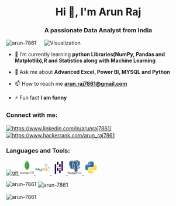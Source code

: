 

<h1 align="center">Hi 👋, I'm Arun Raj</h1>
<h3 align="center">A passionate Data Analyst from India</h3>

<img align="right" alt="Visualization" width="400" src="https://i.pinimg.com/originals/fc/71/63/fc71635c7f1b09ed30413f59bb749582.gif">
<p align="left"> <img src="https://komarev.com/ghpvc/?username=arun-7861&label=Profile%20views&color=0e75b6&style=flat" alt="arun-7861" /> </p>

- 🌱 I’m currently learning **python Libraries(NumPy, Pandas and Matplotlib),R and Statistics along with Machine Learning**

- 💬 Ask me about **Advanced Excel, Power BI, MYSQL and Python**

- 📫 How to reach me **arun.raj7861@gmail.com**

- ⚡ Fun fact **I am funny**

<h3 align="left">Connect with me:</h3>
<p align="left">
<a href="https://linkedin.com/in/https://www.linkedin.com/in/arunraj7861/" target="blank"><img align="center" src="https://raw.githubusercontent.com/rahuldkjain/github-profile-readme-generator/master/src/images/icons/Social/linked-in-alt.svg" alt="https://www.linkedin.com/in/arunraj7861/" height="30" width="40" /></a>
<a href="https://www.hackerrank.com/https://www.hackerrank.com/arun_raj7861" target="blank"><img align="center" src="https://raw.githubusercontent.com/rahuldkjain/github-profile-readme-generator/master/src/images/icons/Social/hackerrank.svg" alt="https://www.hackerrank.com/arun_raj7861" height="30" width="40" /></a>
</p>

<h3 align="left">Languages and Tools:</h3>
<p align="left"> <a href="https://git-scm.com/" target="_blank" rel="noreferrer"> <img src="https://www.vectorlogo.zone/logos/git-scm/git-scm-icon.svg" alt="git" width="40" height="40"/> </a> <a href="https://www.mongodb.com/" target="_blank" rel="noreferrer"> <img src="https://raw.githubusercontent.com/devicons/devicon/master/icons/mongodb/mongodb-original-wordmark.svg" alt="mongodb" width="40" height="40"/> </a> <a href="https://www.mysql.com/" target="_blank" rel="noreferrer"> <img src="https://raw.githubusercontent.com/devicons/devicon/master/icons/mysql/mysql-original-wordmark.svg" alt="mysql" width="40" height="40"/> </a> <a href="https://pandas.pydata.org/" target="_blank" rel="noreferrer"> <img src="https://raw.githubusercontent.com/devicons/devicon/2ae2a900d2f041da66e950e4d48052658d850630/icons/pandas/pandas-original.svg" alt="pandas" width="40" height="40"/> </a> <a href="https://www.postgresql.org" target="_blank" rel="noreferrer"> <img src="https://raw.githubusercontent.com/devicons/devicon/master/icons/postgresql/postgresql-original-wordmark.svg" alt="postgresql" width="40" height="40"/> </a> <a href="https://www.python.org" target="_blank" rel="noreferrer"> <img src="https://raw.githubusercontent.com/devicons/devicon/master/icons/python/python-original.svg" alt="python" width="40" height="40"/> </a> </p>

<p><img align="left" src="https://github-readme-stats.vercel.app/api/top-langs?username=arun-7861&show_icons=true&locale=en&layout=compact" alt="arun-7861" /></p>

<p>&nbsp;<img align="center" src="https://github-readme-stats.vercel.app/api?username=arun-7861&show_icons=true&locale=en" alt="arun-7861" /></p>

<p><img align="center" src="https://github-readme-streak-stats.herokuapp.com/?user=arun-7861&" alt="arun-7861" /></p>
